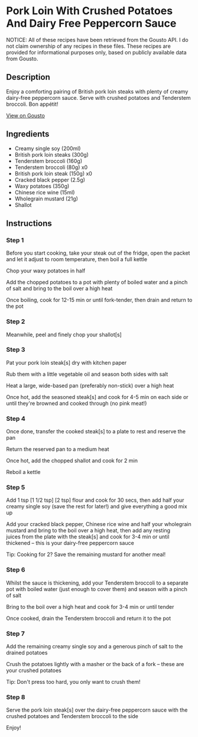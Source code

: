 # Pork Loin With Crushed Potatoes And Dairy Free Peppercorn Sauce

NOTICE: All of these recipes have been retrieved from the Gousto API. I do not claim ownership of any recipes in these files. These recipes are provided for informational purposes only, based on publicly available data from Gousto.

## Description

Enjoy a comforting pairing of British pork loin steaks with plenty of creamy dairy-free peppercorn sauce. Serve with crushed potatoes and Tenderstem broccoli. Bon appétit!

[View on Gousto](https://www.gousto.co.uk/recipes/cookbook/pork-loin-with-crushed-potatoes-and-peppercorn-sauce-df)

## Ingredients

- Creamy single soy (200ml)
- British pork loin steaks (300g)
- Tenderstem broccoli (160g)
- Tenderstem broccoli (80g) x0
- British pork loin steak (150g) x0
- Cracked black pepper (2.5g)
- Waxy potatoes (350g)
- Chinese rice wine (15ml)
- Wholegrain mustard (21g)
- Shallot

## Instructions


### Step 1

Before you start cooking, take your steak out of the fridge, open the packet and let it adjust to room temperature, then boil a full kettle

Chop your waxy potatoes in half

Add the chopped potatoes to a pot with plenty of boiled water and a pinch of salt and bring to the boil over a high heat

Once boiling, cook for 12-15 min or until fork-tender, then drain and return to the pot


### Step 2

Meanwhile, peel and finely chop your shallot[s]


### Step 3

Pat your pork loin steak[s] dry with kitchen paper

Rub them with a little vegetable oil and season both sides with salt

Heat a large, wide-based pan (preferably non-stick) over a high heat

Once hot, add the seasoned steak[s] and cook for 4-5 min on each side or until they're browned and cooked through (no pink meat!)


### Step 4

Once done, transfer the cooked steak[s] to a plate to rest and reserve the pan

Return the reserved pan to a medium heat

Once hot, add the chopped shallot and cook for 2 min

Reboil a kettle


### Step 5

Add 1 tsp <span class="text-purple">[1 1/2 tsp] </span><span class="text-danger">[2 tsp]</span> flour and cook for 30 secs, then add half your creamy single soy (save the rest for later!) and give everything a good mix up

Add your cracked black pepper, Chinese rice wine and half your wholegrain mustard and bring to the boil over a high heat, then add any resting juices from the plate with the steak[s] and cook for 3-4 min or until thickened – this is your dairy-free peppercorn sauce

Tip: Cooking for 2? Save the remaining mustard for another meal!


### Step 6

Whilst the sauce is thickening, add your Tenderstem broccoli to a separate pot with boiled water (just enough to cover them) and season with a pinch of salt

Bring to the boil over a high heat and cook for 3-4 min or until tender

Once cooked, drain the Tenderstem broccoli and return it to the pot


### Step 7

Add the remaining creamy single soy and a generous pinch of salt to the drained potatoes

Crush the potatoes lightly with a masher or the back of a fork – these are your crushed potatoes

Tip: Don't press too hard, you only want to crush them!

### Step 8

Serve the pork loin steak[s] over the dairy-free peppercorn sauce with the crushed potatoes and Tenderstem broccoli to the side

Enjoy!

